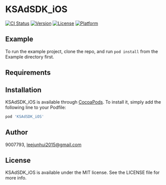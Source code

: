 # KSAdSDK_iOS

[![CI Status](https://img.shields.io/travis/9007793/KSAdSDK_iOS.svg?style=flat)](https://travis-ci.org/9007793/KSAdSDK_iOS)
[![Version](https://img.shields.io/cocoapods/v/KSAdSDK_iOS.svg?style=flat)](https://cocoapods.org/pods/KSAdSDK_iOS)
[![License](https://img.shields.io/cocoapods/l/KSAdSDK_iOS.svg?style=flat)](https://cocoapods.org/pods/KSAdSDK_iOS)
[![Platform](https://img.shields.io/cocoapods/p/KSAdSDK_iOS.svg?style=flat)](https://cocoapods.org/pods/KSAdSDK_iOS)

## Example

To run the example project, clone the repo, and run `pod install` from the Example directory first.

## Requirements

## Installation

KSAdSDK_iOS is available through [CocoaPods](https://cocoapods.org). To install
it, simply add the following line to your Podfile:

```ruby
pod 'KSAdSDK_iOS'
```

## Author

9007793, leejunhui2015@gmail.com

## License

KSAdSDK_iOS is available under the MIT license. See the LICENSE file for more info.
